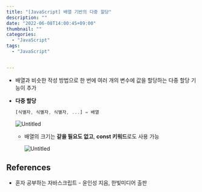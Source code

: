 ```yaml
---
title: "[JavaScript] 배열 기반의 다중 할당"
description: ""
date: "2022-06-08T14:00:45+09:00"
thumbnail: ""
categories:
  - "JavaScript"
tags:
  - "JavaScript"


---
```

<!--more-->

- 배열과 비슷한 작성 방법으로 한 번에 여러 개의 변수에 값을 할당하는 다중 할당 기능이 추가
- **다중 할당**
    
    ```jsx
    [식별자, 식별자, 식별자, ...] = 배열
    ```
    
    ![Untitled](/images/lang_javascript/study_1/JavaScript_배열_기반의_다중_할당/Untitled.png)
    
    - 배열의 크기는 **같을 필요도 없고**, **const 키워드**로도 사용 가능
        
        ![Untitled](/images/lang_javascript/study_1/JavaScript_배열_기반의_다중_할당/Untitled%201.png)
        

## References

- 혼자 공부하는 자바스크립트 - 윤인성 지음, 한빛미디어 출판
